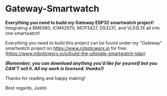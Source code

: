 # Gateway-Smartwatch

**Everything you need to build my Gateway ESP32 smartwatch project!**
Integrating a BME680, ICM42670, MCP3427, DS3231, and VL53L1X all into one smartwatch!

Everything you need to build this project can be found under my "Gateway" smartwatch project on https://www.roboticworx.io for free. (https://www.roboticworx.io/p/build-the-ultimate-smartwatch-lidar)

**_(Remember, you can download anything you'd like for yourself but you CAN'T sell it. All my work is licensed, thanks!)_**

Thanks for reading and happy making!

Best regards,
Justin
